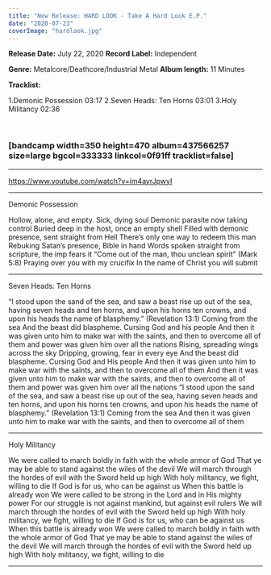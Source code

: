 ```yaml
---
title: "New Release: HARD LOOK - Take A Hard Look E​.​P."
date: "2020-07-23"
coverImage: "hardlook.jpg"
---
```


**Release Date:** July 22, 2020 **Record Label:** Independent

**Genre:** Metalcore/Deathcore/Industrial Metal **Album length:** 11 Minutes

**Tracklist:**

1.Demonic Possession 03:17 2.Seven Heads: Ten Horns 03:01 3.Holy Militancy 02:36

 

### **\[bandcamp width=350 height=470 album=437566257 size=large bgcol=333333 linkcol=0f91ff tracklist=false\]**

* * *

https://www.youtube.com/watch?v=im4ayrJpwyI

* * *

Demonic Possession

Hollow, alone, and empty. Sick, dying soul Demonic parasite now taking control Buried deep in the host, once an empty shell Filled with demonic presence, sent straight from Hell There’s only one way to redeem this man Rebuking Satan’s presence, Bible in hand Words spoken straight from scripture, the imp fears it “Come out of the man, thou unclean spirit” (Mark 5:8) Praying over you with my crucifix In the name of Christ you will submit

* * *

Seven Heads: Ten Horns

“I stood upon the sand of the sea, and saw a beast rise up out of the sea, having seven heads and ten horns, and upon his horns ten crowns, and upon his heads the name of blasphemy.” (Revelation 13:1) Coming from the sea And the beast did blaspheme. Cursing God and his people And then it was given unto him to make war with the saints, and then to overcome all of them and power was given him over all the nations Rising, spreading wings across the sky Dripping, growing, fear in every eye And the beast did blaspheme. Cursing God and His people And then it was given unto him to make war with the saints, and then to overcome all of them And then it was given unto him to make war with the saints, and then to overcome all of them and power was given him over all the nations “I stood upon the sand of the sea, and saw a beast rise up out of the sea, having seven heads and ten horns, and upon his horns ten crowns, and upon his heads the name of blasphemy.” (Revelation 13:1) Coming from the sea And then it was given unto him to make war with the saints, and then to overcome all of them

* * *

Holy Militancy

We were called to march boldly in faith with the whole armor of God That ye may be able to stand against the wiles of the devil We will march through the hordes of evil with the Sword held up high With holy militancy, we fight, willing to die If God is for us, who can be against us When this battle is already won We were called to be strong in the Lord and in His mighty power For our struggle is not against mankind, but against evil rulers We will march through the hordes of evil with the Sword held up high With holy militancy, we fight, willing to die If God is for us, who can be against us When this battle is already won We were called to march boldly in faith with the whole armor of God That ye may be able to stand against the wiles of the devil We will march through the hordes of evil with the Sword held up high With holy militancy, we fight, willing to die

* * *
